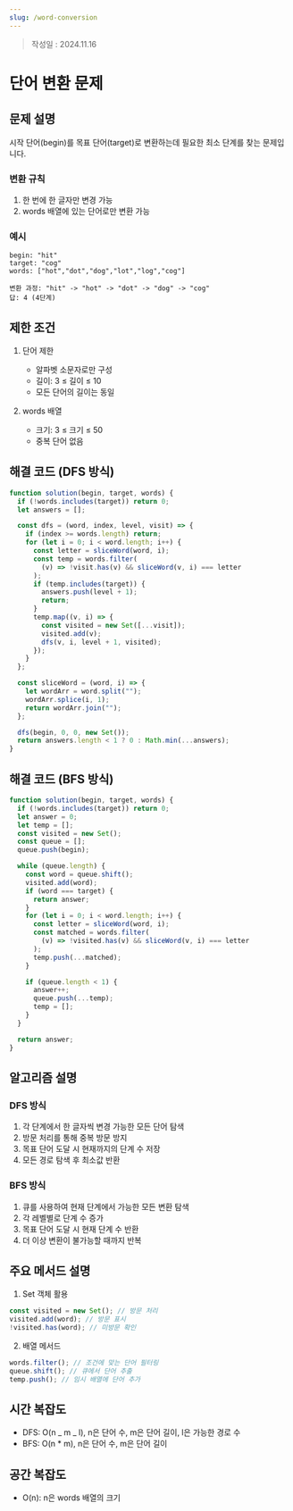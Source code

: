 ```yaml
---
slug: /word-conversion
---
```

>작성일 : 2024.11.16
# 단어 변환 문제

## 문제 설명

시작 단어(begin)를 목표 단어(target)로 변환하는데 필요한 최소 단계를 찾는 문제입니다.

### 변환 규칙

1. 한 번에 한 글자만 변경 가능
2. words 배열에 있는 단어로만 변환 가능

### 예시

```
begin: "hit"
target: "cog"
words: ["hot","dot","dog","lot","log","cog"]

변환 과정: "hit" -> "hot" -> "dot" -> "dog" -> "cog"
답: 4 (4단계)
```

## 제한 조건

1. 단어 제한

   - 알파벳 소문자로만 구성
   - 길이: 3 ≤ 길이 ≤ 10
   - 모든 단어의 길이는 동일

2. words 배열
   - 크기: 3 ≤ 크기 ≤ 50
   - 중복 단어 없음

## 해결 코드 (DFS 방식)

```javascript
function solution(begin, target, words) {
  if (!words.includes(target)) return 0;
  let answers = [];

  const dfs = (word, index, level, visit) => {
    if (index >= words.length) return;
    for (let i = 0; i < word.length; i++) {
      const letter = sliceWord(word, i);
      const temp = words.filter(
        (v) => !visit.has(v) && sliceWord(v, i) === letter
      );
      if (temp.includes(target)) {
        answers.push(level + 1);
        return;
      }
      temp.map((v, i) => {
        const visited = new Set([...visit]);
        visited.add(v);
        dfs(v, i, level + 1, visited);
      });
    }
  };

  const sliceWord = (word, i) => {
    let wordArr = word.split("");
    wordArr.splice(i, 1);
    return wordArr.join("");
  };

  dfs(begin, 0, 0, new Set());
  return answers.length < 1 ? 0 : Math.min(...answers);
}
```

## 해결 코드 (BFS 방식)

```javascript
function solution(begin, target, words) {
  if (!words.includes(target)) return 0;
  let answer = 0;
  let temp = [];
  const visited = new Set();
  const queue = [];
  queue.push(begin);

  while (queue.length) {
    const word = queue.shift();
    visited.add(word);
    if (word === target) {
      return answer;
    }
    for (let i = 0; i < word.length; i++) {
      const letter = sliceWord(word, i);
      const matched = words.filter(
        (v) => !visited.has(v) && sliceWord(v, i) === letter
      );
      temp.push(...matched);
    }

    if (queue.length < 1) {
      answer++;
      queue.push(...temp);
      temp = [];
    }
  }

  return answer;
}
```

## 알고리즘 설명

### DFS 방식

1. 각 단계에서 한 글자씩 변경 가능한 모든 단어 탐색
2. 방문 처리를 통해 중복 방문 방지
3. 목표 단어 도달 시 현재까지의 단계 수 저장
4. 모든 경로 탐색 후 최소값 반환

### BFS 방식

1. 큐를 사용하여 현재 단계에서 가능한 모든 변환 탐색
2. 각 레벨별로 단계 수 증가
3. 목표 단어 도달 시 현재 단계 수 반환
4. 더 이상 변환이 불가능할 때까지 반복

## 주요 메서드 설명

1. Set 객체 활용

```javascript
const visited = new Set(); // 방문 처리
visited.add(word); // 방문 표시
!visited.has(word); // 미방문 확인
```

2. 배열 메서드

```javascript
words.filter(); // 조건에 맞는 단어 필터링
queue.shift(); // 큐에서 단어 추출
temp.push(); // 임시 배열에 단어 추가
```

## 시간 복잡도

- DFS: O(n _ m _ l), n은 단어 수, m은 단어 길이, l은 가능한 경로 수
- BFS: O(n \* m), n은 단어 수, m은 단어 길이

## 공간 복잡도

- O(n): n은 words 배열의 크기
